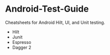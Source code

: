 # Android-Test-Guide

Cheatsheets for Android Hilt, UI, and Unit testing.

<ul>
<li>Hilt</li>   
<li>Junit</li>   
<li>Espresso</li>
<li>Dagger 2</li>
</ul>
